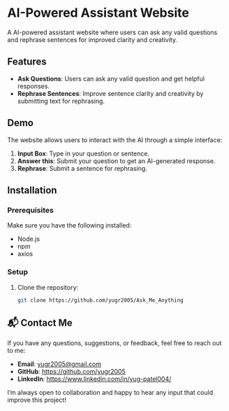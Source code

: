 # AI-Powered Assistant Website

A AI-powered assistant website where users can ask any valid questions and rephrase sentences for improved clarity and creativity.

## Features
- **Ask Questions**: Users can ask any valid question and get helpful responses.
- **Rephrase Sentences**: Improve sentence clarity and creativity by submitting text for rephrasing.
  
## Demo
The website allows users to interact with the AI through a simple interface:
1. **Input Box**: Type in your question or sentence.
2. **Answer this**: Submit your question to get an AI-generated response.
3. **Rephrase**: Submit a sentence for rephrasing.

## Installation
### Prerequisites
Make sure you have the following installed:
- Node.js
- npm
- axios

### Setup

1. Clone the repository:
   ```bash
   git clone https://github.com/yugr2005/Ask_Me_Anything


## 📬 Contact Me

If you have any questions, suggestions, or feedback, feel free to reach out to me:

- **Email**: yugr2005@gmail.com
- **GitHub**: https://github.com/yugr2005
- **LinkedIn**: https://www.linkedin.com/in/yug-patel004/

I’m always open to collaboration and happy to hear any input that could improve this project!